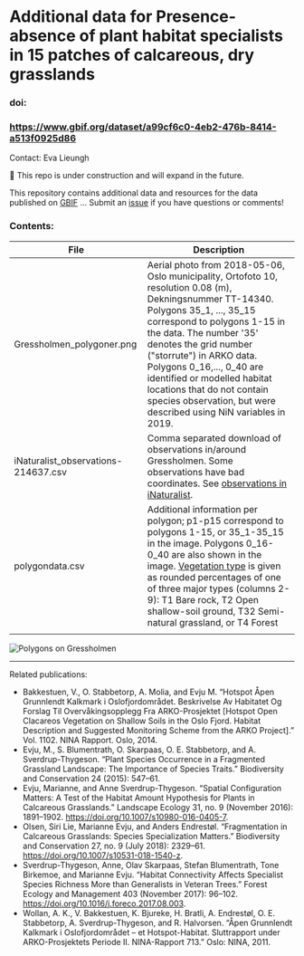 # Additional data for Presence-absence of plant habitat specialists in 15 patches of calcareous, dry grasslands

### doi: 
### <https://www.gbif.org/dataset/a99cf6c0-4eb2-476b-8414-a513f0925d86>

Contact: Eva Lieungh

🚧 This repo is under construction and will expand in the future. 

This repository contains additional data and resources for the data published on [GBIF](https://www.gbif.org/dataset/a99cf6c0-4eb2-476b-8414-a513f0925d86) ...
Submit an [issue](https://github.com/evalieungh/gressholmen_data/issues/new) if you have questions or comments! 

### Contents:

| File | Description |
|--- |---|
| Gressholmen_polygoner.png | Aerial photo from 2018-05-06, Oslo municipality, Ortofoto 10, resolution 0.08 (m), Dekningsnummer	TT-14340. Polygons 35_1, ..., 35_15 correspond to polygons 1-15 in the data. The number '35' denotes the grid number ("storrute") in ARKO data. Polygons 0_16,..., 0_40 are identified or modelled habitat locations that do not contain species observation, but were described using NiN variables in 2019. |
| iNaturalist_observations-214637.csv | Comma separated download of observations in/around Gressholmen. Some observations have bad coordinates. See [observations in iNaturalist](https://www.inaturalist.org/observations?place_id=any&user_id=evalieungh&verifiable=any).|
| polygondata.csv | Additional information per polygon; p1-p15 correspond to polygons 1-15, or 35_1-35_15 in the image. Polygons 0_16-0_40 are also shown in the image. [Vegetation type](https://onlinelibrary.wiley.com/doi/10.1111/geb.13164 "Nature in Norway types, see supplement") is given as rounded percentages of one of three major types (columns 2-9): T1 Bare rock, T2 Open shallow-soil ground, T32 Semi-natural grassland, or T4 Forest |
|  |  |


![Polygons on Gressholmen](Gressholmen_polygoner.png)

-----------------------------------------------------

Related publications: 

- Bakkestuen, V., O. Stabbetorp, A. Molia, and Evju M. “Hotspot Åpen Grunnlendt Kalkmark i Oslofjordområdet. Beskrivelse Av Habitatet Og Forslag Til Overvåkingsopplegg Fra ARKO-Prosjektet [Hotspot Open Clacareos Vegetation on Shallow Soils in the Oslo Fjord. Habitat Description and Suggested Monitoring Scheme from the ARKO Project].” Vol. 1102. NINA Rapport. Oslo, 2014.
- Evju, M., S. Blumentrath, O. Skarpaas, O. E. Stabbetorp, and A. Sverdrup-Thygeson. “Plant Species Occurrence in a Fragmented Grassland Landscape: The Importance of Species Traits.” Biodiversity and Conservation 24 (2015): 547–61.
- Evju, Marianne, and Anne Sverdrup-Thygeson. “Spatial Configuration Matters: A Test of the Habitat Amount Hypothesis for Plants in Calcareous Grasslands.” Landscape Ecology 31, no. 9 (November 2016): 1891–1902. https://doi.org/10.1007/s10980-016-0405-7.
- Olsen, Siri Lie, Marianne Evju, and Anders Endrestøl. “Fragmentation in Calcareous Grasslands: Species Specialization Matters.” Biodiversity and Conservation 27, no. 9 (July 2018): 2329–61. https://doi.org/10.1007/s10531-018-1540-z.
- Sverdrup-Thygeson, Anne, Olav Skarpaas, Stefan Blumentrath, Tone Birkemoe, and Marianne Evju. “Habitat Connectivity Affects Specialist Species Richness More than Generalists in Veteran Trees.” Forest Ecology and Management 403 (November 2017): 96–102. https://doi.org/10.1016/j.foreco.2017.08.003.
- Wollan, A. K., V. Bakkestuen, K. Bjureke, H. Bratli, A. Endrestøl, O. E. Stabbetorp, A. Sverdrup-Thygeson, and R. Halvorsen. “Åpen  Grunnlendt  Kalkmark  i  Oslofjordområdet  –  et  Hotspot-Habitat. Sluttrapport  under  ARKO-Prosjektets  Periode  II. NINA-Rapport 713.” Oslo: NINA, 2011.
